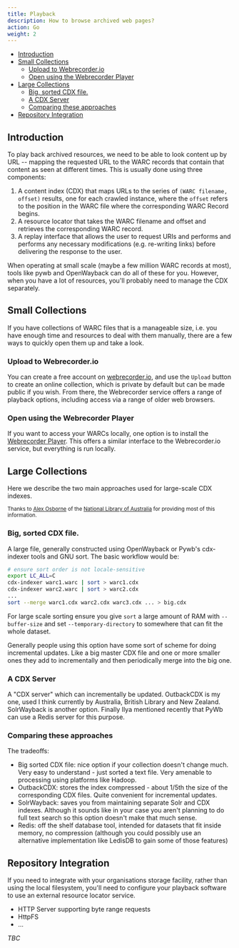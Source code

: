 ```yaml
---
title: Playback
description: How to browse archived web pages?
action: Go
weight: 2
---
```


<!-- MarkdownTOC autolink="true" -->

- [Introduction](#introduction)
- [Small Collections](#small-collections)
	- [Upload to Webrecorder.io](#upload-to-webrecorderio)
	- [Open using the Webrecorder Player](#open-using-the-webrecorder-player)
- [Large Collections](#large-collections)
	- [Big, sorted CDX file.](#big-sorted-cdx-file)
	- [A CDX Server](#a-cdx-server)
	- [Comparing these approaches](#comparing-these-approaches)
- [Repository Integration](#repository-integration)

<!-- /MarkdownTOC -->


Introduction
------------

To play back archived resources, we need to be able to look content up by URL -- mapping 
the requested URL to the WARC records that contain that content as seen at different times.
This is usually done using three components:

1. A content index (CDX) that maps URLs to the series of `(WARC filename, offset)` results, one for each crawled instance, where the `offset` refers to the position in the WARC file where the corresponding WARC Record begins.
2. A resource locator that takes the WARC filename and offset and retrieves the corresponding WARC record.
4. A replay interface that allows the user to request URIs and performs and performs any necessary modifications (e.g. re-writing links) before delivering the response to the user.

When operating at small scale (maybe a few million WARC records at most), tools like pywb and OpenWayback can do all of these for you.
However, when you have a lot of resources, you'll probably need to manage the CDX separately. 


Small Collections
-----------------

If you have collections of WARC files that is a manageable size, i.e. you have enough time and resources to deal with them manually, there are a few ways to quickly open them up and take a look.

### Upload to Webrecorder.io

You can create a free account on [webrecorder.io](https://webrecorder.io/), and use the `Upload` button to create an online collection, which is private by default but can be made public if you wish.  From there, the Webrecorder service offers a range of playback options, including access via a range of older web browsers.

### Open using the Webrecorder Player

If you want to access your WARCs locally, one option is to install the [Webrecorder Player](https://github.com/webrecorder/webrecorder-player#webrecorder-player). This offers a similar interface to the Webrecorder.io service, but everything is run locally.


Large Collections
-----------------

Here we describe the two main approaches used for large-scale CDX indexes.

<small>Thanks to [Alex Osborne](https://twitter.com/atosborne) of the [National Library of Australia](https://www.nla.gov.au/) for providing most of this information.</small>

### Big, sorted CDX file. 

A large file, generally constructed using OpenWayback or Pywb's cdx-indexer tools and GNU sort. The basic workflow would be:

```bash
# ensure sort order is not locale-sensitive
export LC_ALL=C
cdx-indexer warc1.warc | sort > warc1.cdx
cdx-indexer warc2.warc | sort > warc2.cdx
...
sort --merge warc1.cdx warc2.cdx warc3.cdx ... > big.cdx
```

For large scale sorting ensure you give `sort` a large amount of RAM with `--buffer-size` and set `--temporary-directory` to somewhere that can fit the whole dataset.

Generally people using this option have some sort of scheme for doing incremental updates. Like a big master CDX file and one or more smaller ones they add to incrementally and then periodically merge into the big one.

### A CDX Server

A "CDX server" which can incrementally be updated. OutbackCDX is my one, used I think currently by Australia, British Library and New Zealand. SolrWayback is another option. Finally Ilya mentioned recently that PyWb can use a Redis server for this purpose.

### Comparing these approaches

The tradeoffs:

* Big sorted CDX file: nice option if your collection doesn't change much. Very easy to understand - just sorted a text file. Very amenable to processing using platforms like Hadoop.
* OutbackCDX: stores the index compressed - about 1/5th the size of the corresponding CDX files. Quite convenient for incremental updates.
* SolrWayback: saves you from maintaining separate Solr and CDX indexes. Although it sounds like in your case you aren't planning to do full text search so this option doesn't make that much sense.
* Redis: off the shelf database tool, intended for datasets that fit inside memory, no compression (although you could possibly use an alternative implementation like LedisDB to gain some of those features)

Repository Integration
----------------------

If you need to integrate with your organisations storage facility, rather than using the local filesystem, you'll need to configure 
your playback software to use an external resource locator service.

* HTTP Server supporting byte range requests
* HttpFS
* ...


_TBC_

